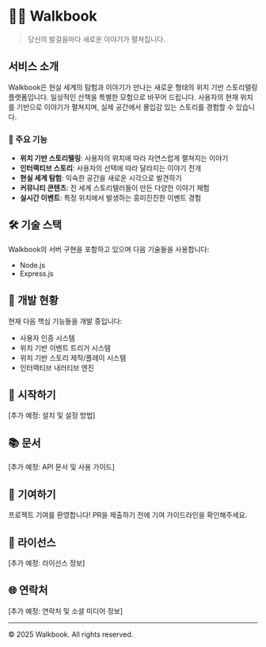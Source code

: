 # 🚶‍♂️ Walkbook

> 당신의 발걸음마다 새로운 이야기가 펼쳐집니다.

## 서비스 소개

Walkbook은 현실 세계의 탐험과 이야기가 만나는 새로운 형태의 위치 기반 스토리텔링 플랫폼입니다. 일상적인 산책을 특별한 모험으로 바꾸어 드립니다. 사용자의 현재 위치를 기반으로 이야기가 펼쳐지며, 실제 공간에서 몰입감 있는 스토리를 경험할 수 있습니다.

### 🌟 주요 기능

- **위치 기반 스토리텔링**: 사용자의 위치에 따라 자연스럽게 펼쳐지는 이야기
- **인터랙티브 스토리**: 사용자의 선택에 따라 달라지는 이야기 전개
- **현실 세계 탐험**: 익숙한 공간을 새로운 시각으로 발견하기
- **커뮤니티 콘텐츠**: 전 세계 스토리텔러들이 만든 다양한 이야기 체험
- **실시간 이벤트**: 특정 위치에서 발생하는 흥미진진한 이벤트 경험

## 🛠 기술 스택

Walkbook의 서버 구현을 포함하고 있으며 다음 기술들을 사용합니다:
- Node.js
- Express.js

## 🔄 개발 현황

현재 다음 핵심 기능들을 개발 중입니다:
- 사용자 인증 시스템
- 위치 기반 이벤트 트리거 시스템
- 위치 기반 스토리 제작/플레이 시스템
- 인터랙티브 내러티브 엔진

## 🚀 시작하기

[추가 예정: 설치 및 설정 방법]

## 📚 문서

[추가 예정: API 문서 및 사용 가이드]

## 🤝 기여하기

프로젝트 기여를 환영합니다! PR을 제출하기 전에 기여 가이드라인을 확인해주세요.

## 📝 라이선스

[추가 예정: 라이선스 정보]

## 🌐 연락처

[추가 예정: 연락처 및 소셜 미디어 정보]

---

© 2025 Walkbook. All rights reserved.